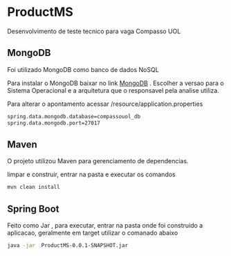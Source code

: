 # ProductMS

Desenvolvimento de teste tecnico para vaga Compasso UOL

## MongoDB
Foi utilizado MongoDB como banco de dados NoSQL

Para instalar o MongoDB baixar no link [MongoDB](https://docs.mongodb.com/manual/administration/install-community/) . Escolher a versao para o Sistema Operacional e a arquitetura que o responsavel pela analise utiliza.

Para alterar o apontamento acessar /resource/application.properties

```bash
spring.data.mongodb.database=compassouol_db
spring.data.mongodb.port=27017
```
## Maven
O projeto utilizou Maven para gerenciamento de dependencias.

limpar e construir, entrar na pasta e executar os comandos
```bash
mvn clean install
```

## Spring Boot

Feito como Jar , para executar, entrar na pasta onde foi construido a aplicacao, geralmente em target utilizar o comanado abaixo

```bash
java -jar  ProductMS-0.0.1-SNAPSHOT.jar
```



